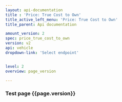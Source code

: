 ```yaml
---
layout: api-documentation
title : 'Price: True Cost to Own'
title_active_left_menu: 'Price: True Cost to Own'
title_parent: Api documentation

amount_version: 2
spec: price_true_cost_to_own
version: v2
api: vehicle
dropdown-link: 'Select endpoint'


level: 2
overview: page_version

---
```



### Test page {{page.version}}


